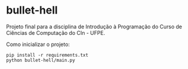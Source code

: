 # bullet-hell
Projeto final para a disciplina de Introdução à Programação do Curso de Ciências de Computação do CIn - UFPE.

Como inicializar o projeto:
```
pip install -r requirements.txt
python bullet-hell/main.py
```